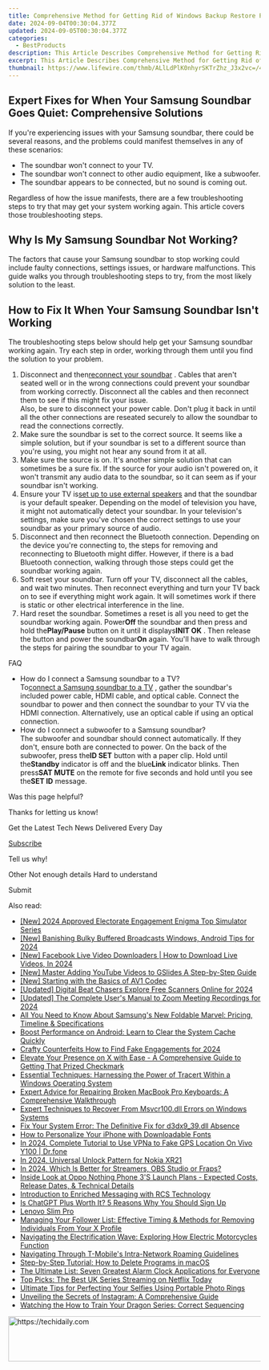 ```yaml
---
title: Comprehensive Method for Getting Rid of Windows Backup Restore Partition
date: 2024-09-04T00:30:04.377Z
updated: 2024-09-05T00:30:04.377Z
categories:
  - BestProducts
description: This Article Describes Comprehensive Method for Getting Rid of Windows Backup Restore Partition
excerpt: This Article Describes Comprehensive Method for Getting Rid of Windows Backup Restore Partition
thumbnail: https://www.lifewire.com/thmb/ALlLdPlK0nhyrSKTrZhz_J3x2vc=/400x300/filters:no_upscale():max_bytes(150000):strip_icc():format(webp)/hard-drive-56a2cb273df78cf7727a0201.jpg
---
```


## Expert Fixes for When Your Samsung Soundbar Goes Quiet: Comprehensive Solutions
 If you're experiencing issues with your Samsung soundbar, there could be several reasons, and the problems could manifest themselves in any of these scenarios:

* The soundbar won't connect to your TV.
* The soundbar won't connect to other audio equipment, like a subwoofer.
* The soundbar appears to be connected, but no sound is coming out.

 Regardless of how the issue manifests, there are a few troubleshooting steps to try that may get your system working again. This article covers those troubleshooting steps.

## Why Is My Samsung Soundbar Not Working?

 The factors that cause your Samsung soundbar to stop working could include faulty connections, settings issues, or hardware malfunctions. This guide walks you through troubleshooting steps to try, from the most likely solution to the least.

## How to Fix It When Your Samsung Soundbar Isn't Working

 The troubleshooting steps below should help get your Samsung soundbar working again. Try each step in order, working through them until you find the solution to your problem.

1. Disconnect and then[reconnect your soundbar](https://www.lifewire.com/connect-tv-to-external-audio-system-1846816) . Cables that aren't seated well or in the wrong connections could prevent your soundbar from working correctly. Disconnect all the cables and then reconnect them to see if this might fix your issue.  
 Also, be sure to disconnect your power cable. Don't plug it back in until all the other connections are reseated securely to allow the soundbar to read the connections correctly.
2. Make sure the soundbar is set to the correct source. It seems like a simple solution, but if your soundbar is set to a different source than you're using, you might not hear any sound from it at all.
3. Make sure the source is on. It's another simple solution that can sometimes be a sure fix. If the source for your audio isn't powered on, it won't transmit any audio data to the soundbar, so it can seem as if your soundbar isn't working.
4. Ensure your TV is[set up to use external speakers](https://www.lifewire.com/connect-and-set-up-a-sound-bar-4138615) and that the soundbar is your default speaker. Depending on the model of television you have, it might not automatically detect your soundbar. In your television's settings, make sure you've chosen the correct settings to use your soundbar as your primary source of audio.
5. Disconnect and then reconnect the Bluetooth connection. Depending on the device you're connecting to, the steps for removing and reconnecting to Bluetooth might differ. However, if there is a bad Bluetooth connection, walking through those steps could get the soundbar working again.
6. Soft reset your soundbar. Turn off your TV, disconnect all the cables, and wait two minutes. Then reconnect everything and turn your TV back on to see if everything might work again. It will sometimes work if there is static or other electrical interference in the line.
7. Hard reset the soundbar. Sometimes a reset is all you need to get the soundbar working again. Power**Off** the soundbar and then press and hold the**Play/Pause** button on it until it displays**INIT OK** . Then release the button and power the soundbar**On** again. You'll have to walk through the steps for pairing the soundbar to your TV again.

 FAQ

* How do I connect a Samsung soundbar to a TV?  
 To[connect a Samsung soundbar to a TV](https://www.lifewire.com/connect-samsung-soundbar-to-tv-5217392) , gather the soundbar's included power cable, HDMI cable, and optical cable. Connect the soundbar to power and then connect the soundbar to your TV via the HDMI connection. Alternatively, use an optical cable if using an optical connection.
* How do I connect a subwoofer to a Samsung soundbar?  
 The subwoofer and soundbar should connect automatically. If they don't, ensure both are connected to power. On the back of the subwoofer, press the**ID SET** button with a paper clip. Hold until the**Standby** indicator is off and the blue**Link** indicator blinks. Then press**SAT MUTE** on the remote for five seconds and hold until you see the**SET ID** message.

Was this page helpful?

Thanks for letting us know!

 Get the Latest Tech News Delivered Every Day

[Subscribe](https://www.lifewire.com/#)

Tell us why!

 Other  Not enough details  Hard to understand

 Submit

<ins class="adsbygoogle"
     style="display:block"
     data-ad-format="autorelaxed"
     data-ad-client="ca-pub-7571918770474297"
     data-ad-slot="1223367746"></ins>



<ins class="adsbygoogle"
     style="display:block"
     data-ad-client="ca-pub-7571918770474297"
     data-ad-slot="8358498916"
     data-ad-format="auto"
     data-full-width-responsive="true"></ins>

<span class="atpl-alsoreadstyle">Also read:</span>
<div><ul>
<li><a href="https://screen-capture.techidaily.com/new-2024-approved-electorate-engagement-enigma-top-simulator-series/"><u>[New] 2024 Approved  Electorate Engagement Enigma  Top Simulator Series</u></a></li>
<li><a href="https://facebook-video-recording.techidaily.com/new-banishing-bulky-buffered-broadcasts-windows-android-tips-for-2024/"><u>[New] Banishing Bulky Buffered Broadcasts  Windows, Android Tips for 2024</u></a></li>
<li><a href="https://facebook-clips.techidaily.com/new-facebook-live-video-downloaders-how-to-download-live-videos-in-2024/"><u>[New] Facebook Live Video Downloaders | How to Download Live Videos, In 2024</u></a></li>
<li><a href="https://youtube-docs.techidaily.com/aster-adding-youtube-videos-to-gslides-a-step-by-step-guide/"><u>[New] Master Adding YouTube Videos to GSlides  A Step-by-Step Guide</u></a></li>
<li><a href="https://extra-skills.techidaily.com/new-starting-with-the-basics-of-av1-codec/"><u>[New] Starting with the Basics of AV1 Codec</u></a></li>
<li><a href="https://fox-direct.techidaily.com/updated-digital-beat-chasers-explore-free-scanners-online-for-2024/"><u>[Updated] Digital Beat Chasers  Explore Free Scanners Online for 2024</u></a></li>
<li><a href="https://remote-screen-capture.techidaily.com/updated-the-complete-users-manual-to-zoom-meeting-recordings-for-2024/"><u>[Updated] The Complete User's Manual to Zoom Meeting Recordings for 2024</u></a></li>
<li><a href="https://techno-recovery.techidaily.com/all-you-need-to-know-about-samsungs-new-foldable-marvel-pricing-timeline-and-specifications/"><u>All You Need to Know About Samsung's New Foldable Marvel: Pricing, Timeline & Specifications</u></a></li>
<li><a href="https://techno-recovery.techidaily.com/boost-performance-on-android-learn-to-clear-the-system-cache-quickly/"><u>Boost Performance on Android: Learn to Clear the System Cache Quickly</u></a></li>
<li><a href="https://facebook-video-files.techidaily.com/crafty-counterfeits-how-to-find-fake-engagements-for-2024/"><u>Crafty Counterfeits  How to Find Fake Engagements for 2024</u></a></li>
<li><a href="https://techno-recovery.techidaily.com/elevate-your-presence-on-x-with-ease-a-comprehensive-guide-to-getting-that-prized-checkmark/"><u>Elevate Your Presence on X with Ease - A Comprehensive Guide to Getting That Prized Checkmark</u></a></li>
<li><a href="https://techno-recovery.techidaily.com/essential-techniques-harnessing-the-power-of-tracert-within-a-windows-operating-system/"><u>Essential Techniques: Harnessing the Power of Tracert Within a Windows Operating System</u></a></li>
<li><a href="https://techno-recovery.techidaily.com/expert-advice-for-repairing-broken-macbook-pro-keyboards-a-comprehensive-walkthrough/"><u>Expert Advice for Repairing Broken MacBook Pro Keyboards: A Comprehensive Walkthrough</u></a></li>
<li><a href="https://techno-recovery.techidaily.com/expert-techniques-to-recover-from-msvcr100dll-errors-on-windows-systems/"><u>Expert Techniques to Recover From Msvcr100.dll Errors on Windows Systems</u></a></li>
<li><a href="https://techno-recovery.techidaily.com/fix-your-system-error-the-definitive-fix-for-d3dx939dll-absence/"><u>Fix Your System Error: The Definitive Fix for d3dx9_39.dll Absence</u></a></li>
<li><a href="https://techno-recovery.techidaily.com/how-to-personalize-your-iphone-with-downloadable-fonts/"><u>How to Personalize Your iPhone with Downloadable Fonts</u></a></li>
<li><a href="https://review-topics.techidaily.com/in-2024-complete-tutorial-to-use-vpna-to-fake-gps-location-on-vivo-y100-drfone-by-drfone-virtual-android/"><u>In 2024, Complete Tutorial to Use VPNa to Fake GPS Location On Vivo Y100 | Dr.fone</u></a></li>
<li><a href="https://easy-unlock-android.techidaily.com/in-2024-universal-unlock-pattern-for-nokia-xr21-by-drfone-android/"><u>In 2024, Universal Unlock Pattern for Nokia XR21</u></a></li>
<li><a href="https://screen-mirroring-recording.techidaily.com/in-2024-which-is-better-for-streamers-obs-studio-or-fraps/"><u>In 2024, Which Is Better for Streamers, OBS Studio or Fraps?</u></a></li>
<li><a href="https://techno-recovery.techidaily.com/inside-look-at-oppo-nothing-phone-3s-launch-plans-expected-costs-release-dates-and-technical-details/"><u>Inside Look at Oppo Nothing Phone 3'S Launch Plans - Expected Costs, Release Dates, & Technical Details</u></a></li>
<li><a href="https://techno-recovery.techidaily.com/introduction-to-enriched-messaging-with-rcs-technology/"><u>Introduction to Enriched Messaging with RCS Technology</u></a></li>
<li><a href="https://techno-recovery.techidaily.com/is-chatgpt-plus-worth-it-5-reasons-why-you-should-sign-up/"><u>Is ChatGPT Plus Worth It? 5 Reasons Why You Should Sign Up</u></a></li>
<li><a href="https://discover-exclusive.techidaily.com/lenovo-slim-pro/"><u>Lenovo Slim Pro</u></a></li>
<li><a href="https://techno-recovery.techidaily.com/managing-your-follower-list-effective-timing-and-methods-for-removing-individuals-from-your-x-profile/"><u>Managing Your Follower List: Effective Timing & Methods for Removing Individuals From Your X Profile</u></a></li>
<li><a href="https://techno-recovery.techidaily.com/navigating-the-electrification-wave-exploring-how-electric-motorcycles-function/"><u>Navigating the Electrification Wave: Exploring How Electric Motorcycles Function</u></a></li>
<li><a href="https://techno-recovery.techidaily.com/navigating-through-t-mobiles-intra-network-roaming-guidelines/"><u>Navigating Through T-Mobile's Intra-Network Roaming Guidelines</u></a></li>
<li><a href="https://techno-recovery.techidaily.com/step-by-step-tutorial-how-to-delete-programs-in-macos/"><u>Step-by-Step Tutorial: How to Delete Programs in macOS</u></a></li>
<li><a href="https://techno-recovery.techidaily.com/the-ultimate-list-seven-greatest-alarm-clock-applications-for-everyone/"><u>The Ultimate List: Seven Greatest Alarm Clock Applications for Everyone</u></a></li>
<li><a href="https://techno-recovery.techidaily.com/top-picks-the-best-uk-series-streaming-on-netflix-today/"><u>Top Picks: The Best UK Series Streaming on Netflix Today</u></a></li>
<li><a href="https://techno-recovery.techidaily.com/ultimate-tips-for-perfecting-your-selfies-using-portable-photo-rings/"><u>Ultimate Tips for Perfecting Your Selfies Using Portable Photo Rings</u></a></li>
<li><a href="https://techno-recovery.techidaily.com/unveiling-the-secrets-of-instagram-a-comprehensive-guide/"><u>Unveiling the Secrets of Instagram: A Comprehensive Guide</u></a></li>
<li><a href="https://techno-recovery.techidaily.com/watching-the-how-to-train-your-dragon-series-correct-sequencing/"><u>Watching the How to Train Your Dragon Series: Correct Sequencing</u></a></li>
</ul></div>

<!-- affiliate ads begin -->
<a href="https://appsumo.8odi.net/c/5597632/2024326/7443" target="_top" id="2024326">
  <img src="//a.impactradius-go.com/display-ad/7443-2024326" border="0" alt="https://techidaily.com" width="728" height="90"/>
</a>
<img height="0" width="0" src="https://appsumo.8odi.net/i/5597632/2024326/7443" style="position:absolute;visibility:hidden;" border="0" />
<!-- affiliate ads end -->